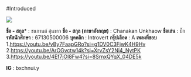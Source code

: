 #Introduced 

<img src="https://github.com/siravijbb/INT100-G1-05/blob/41cb84399dcb6127ae2b3a09faa0031ee6ca77fe/images/Chanakan/Chanakan.jpg"/>

**ชื่อ - สกุล*** : ชนกานต์ อุ่นขาว
**ชื่อ - สกุล (ภาษาอังกฤษ)** : Chanakan Unkhaow 
**ชื่อเล่น** : บิ๊ก
**รหัสนักศึกษา** : 67130500006
**บุคคลิก** : Introvert 
**กรุ๊ปเลือด** : A
**เพลงที่ชอบ**
    1.https://youtu.be/vBy7FaapGRo?si=g1DV0C3FjwK4H9Hv
    2.https://youtu.be/ArOGvctw14k?si=XrvZsY2Ni4_NytPK
    3.https://youtu.be/4Ef7jOl8Fw4?si=8SrnxQYqX_04DE5k

**IG** : bxchnui.y
